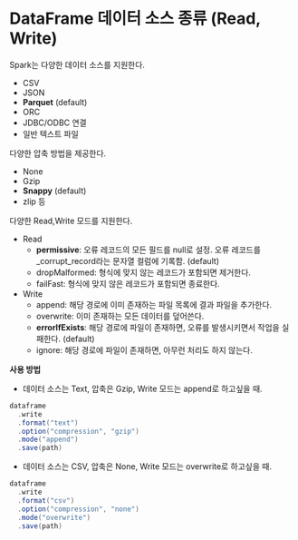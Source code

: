 # DataFrame 데이터 소스 종류 (Read, Write)



Spark는 다양한 데이터 소스를 지원한다.

- CSV
- JSON
- **Parquet** (default)
- ORC
- JDBC/ODBC 연결
- 일반 텍스트 파일



다양한 압축 방법을 제공한다.

- None
- Gzip
- **Snappy** (default)
- zlip 등



다양한 Read,Write 모드를 지원한다.

- Read
  - **permissive**: 오류 레코드의 모든 필드를 null로 설정. 오류 레코드를 _corrupt_record라는 문자열 컬럼에 기록함. (default)
  - dropMalformed: 형식에 맞지 않는 레코드가 포함되면 제거한다.
  - failFast: 형식에 맞지 않은 레코드가 포함되면 종료한다.
- Write
  - append: 해당 경로에 이미 존재하는 파일 목록에 결과 파일을 추가한다.
  - overwrite: 이미 존재하는 모든 데이터를 덮어쓴다.
  - **errorIfExists**: 해당 경로에 파일이 존재하면, 오류를 발생시키면서 작업을 실패한다. (default)
  - ignore: 해당 경로에 파일이 존재하면, 아무런 처리도 하지 않는다.



**사용 방법**

- 데이터 소스는 Text, 압축은 Gzip, Write 모드는 append로 하고싶을 때.

```scala
dataframe
  .write
  .format("text")
  .option("compression", "gzip")
  .mode("append")
  .save(path)
```



- 데이터 소스는 CSV, 압축은 None, Write 모드는 overwrite로 하고싶을 때.

```scala
dataframe
  .write
  .format("csv")
  .option("compression", "none")
  .mode("overwrite")
  .save(path)
```

